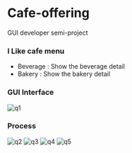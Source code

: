 # Cafe-offering
GUI developer semi-project 

### I Like cafe menu
- Beverage : Show the beverage detail
- Bakery : Show the bakery detail

### GUI Interface
![q1](https://user-images.githubusercontent.com/71135805/213907762-36bc3243-839b-43b5-845d-9e857b83d0bf.png)


### Process
![q2](https://user-images.githubusercontent.com/71135805/213907819-7946dade-42f5-4dab-83d0-b0ff41be96a2.png)
![q3](https://user-images.githubusercontent.com/71135805/213907821-9b7aae07-d319-4ceb-8750-70309eec9078.png)
![q4](https://user-images.githubusercontent.com/71135805/213907822-16cb3c8b-094c-496c-b5af-7df839fbb972.png)
![q5](https://user-images.githubusercontent.com/71135805/213907823-1464e648-3f51-4232-92e4-73503423fe53.png)

